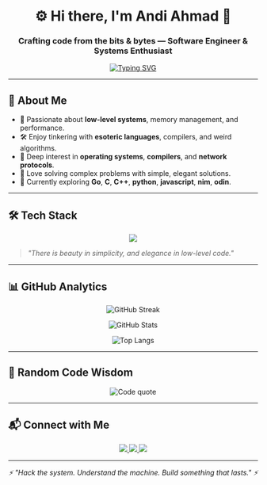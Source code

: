 <!-- Header -->
<h1 align="center">⚙️ Hi there, I'm Andi Ahmad 👋</h1>
<h3 align="center">Crafting code from the bits & bytes — Software Engineer & Systems Enthusiast</h3>

<!-- Animated Typing -->
<p align="center">
  <a href="https://github.com/andiahmads">
    <img src="https://readme-typing-svg.herokuapp.com?font=Fira+Code&pause=1000&color=36BCF7&width=435&lines=Low-Level+Programming+Enthusiast;Systems+Thinker;Loves+Esoteric+Languages;Passionate+about+Performance" alt="Typing SVG" />
  </a>
</p>

---

## 🧩 About Me
- 🔹 Passionate about **low-level systems**, memory management, and performance.
- 🛠️ Enjoy tinkering with **esoteric languages**, compilers, and weird algorithms.
- 🐧 Deep interest in **operating systems**, **compilers**, and **network protocols**.
- 🚀 Love solving complex problems with simple, elegant solutions.
- 🌱 Currently exploring **Go**, **C**, **C++**, **python**, **javascript**, **nim**, **odin**.

---

## 🛠️ Tech Stack
<p align="center">
  <img src="https://skillicons.dev/icons?i=c,cpp,go,rust,linux,git,docker,postgres,redis,aws" />
</p>

> *"There is beauty in simplicity, and elegance in low-level code."*

---

## 📊 GitHub Analytics
<div align="center">
  
![GitHub Streak](https://github-readme-streak-stats.herokuapp.com?user=andiahmads&theme=radical&hide_border=true&date_format=%5BY%20%5DM%20j)

![GitHub Stats](https://github-readme-stats.vercel.app/api?username=andiahmads&show_icons=true&theme=radical&hide_border=true&count_private=true)

![Top Langs](https://github-readme-stats.vercel.app/api/top-langs/?username=andiahmads&layout=compact&theme=radical&hide_border=true&count_private=true)

</div>

---

## 🧪 Random Code Wisdom
<p align="center">
  <img src="https://quotes-github-readme.vercel.app/api?type=horizontal&theme=dark&quote=Talk+is+cheap.+Show+me+the+code.&author=Linus+Torvalds" alt="Code quote" />
</p>

---

## 📬 Connect with Me
<p align="center">
  <a href="mailto:andi.fivesco@gmail.com?subject=[Business]%20Hi!">
    <img src="https://img.shields.io/badge/Email-Business%20Inquiry-red?style=for-the-badge&logo=gmail" />
  </a>
  <a href="https://github.com/andiahmads">
    <img src="https://img.shields.io/badge/GitHub-Portfolio-black?style=for-the-badge&logo=github" />
  </a>
  <a href="https://www.linkedin.com/in/andiahmads/">
    <img src="https://img.shields.io/badge/LinkedIn-Network-blue?style=for-the-badge&logo=linkedin" />
  </a>
</p>

---

<p align="center">
  <i>⚡ "Hack the system. Understand the machine. Build something that lasts." ⚡</i>
</p>
